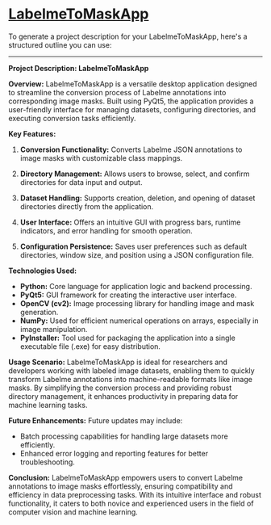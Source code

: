 # [LabelmeToMaskApp](https://github.com/li-jin-1998/LabelmeToMaskApp)

To generate a project description for your LabelmeToMaskApp, here's a structured outline you can use:

---

**Project Description: LabelmeToMaskApp**

**Overview:**
LabelmeToMaskApp is a versatile desktop application designed to streamline the conversion process of Labelme annotations into corresponding image masks. Built using PyQt5, the application provides a user-friendly interface for managing datasets, configuring directories, and executing conversion tasks efficiently.

**Key Features:**
1. **Conversion Functionality:** Converts Labelme JSON annotations to image masks with customizable class mappings.
   
2. **Directory Management:** Allows users to browse, select, and confirm directories for data input and output.
   
3. **Dataset Handling:** Supports creation, deletion, and opening of dataset directories directly from the application.
   
4. **User Interface:** Offers an intuitive GUI with progress bars, runtime indicators, and error handling for smooth operation.
   
5. **Configuration Persistence:** Saves user preferences such as default directories, window size, and position using a JSON configuration file.

**Technologies Used:**
- **Python:** Core language for application logic and backend processing.
- **PyQt5:** GUI framework for creating the interactive user interface.
- **OpenCV (cv2):** Image processing library for handling image and mask generation.
- **NumPy:** Used for efficient numerical operations on arrays, especially in image manipulation.
- **PyInstaller:** Tool used for packaging the application into a single executable file (.exe) for easy distribution.

**Usage Scenario:**
LabelmeToMaskApp is ideal for researchers and developers working with labeled image datasets, enabling them to quickly transform Labelme annotations into machine-readable formats like image masks. By simplifying the conversion process and providing robust directory management, it enhances productivity in preparing data for machine learning tasks.

**Future Enhancements:**
Future updates may include:
- Batch processing capabilities for handling large datasets more efficiently.
- Enhanced error logging and reporting features for better troubleshooting.

**Conclusion:**
LabelmeToMaskApp empowers users to convert Labelme annotations to image masks effortlessly, ensuring compatibility and efficiency in data preprocessing tasks. With its intuitive interface and robust functionality, it caters to both novice and experienced users in the field of computer vision and machine learning.